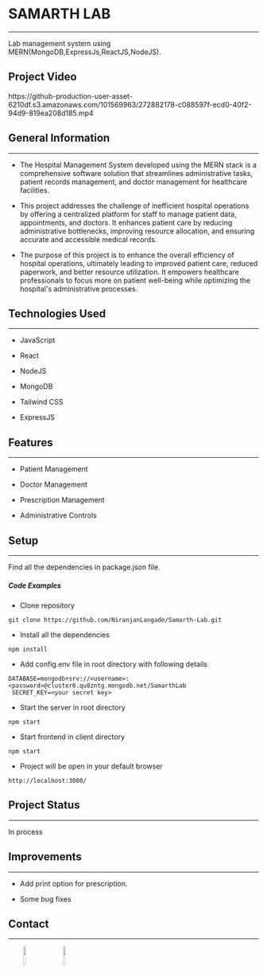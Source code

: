<h1>SAMARTH LAB</h1>
<hr><p>Lab management system using MERN(MongoDB,ExpressJs,ReactJS,NodeJS).</p>
<h2>Project Video</h2>
https://github-production-user-asset-6210df.s3.amazonaws.com/101569963/272882178-c088597f-ecd0-40f2-94d9-819ea208d185.mp4

<h2>General Information</h2>
<hr><ul>
<li>The Hospital Management System developed using the MERN stack is a comprehensive software solution that streamlines administrative tasks, patient records management, and doctor management for healthcare facilities.</li>
</ul><ul>
<li>This project addresses the challenge of inefficient hospital operations by offering a centralized platform for staff to manage patient data, appointments, and doctors. It enhances patient care by reducing administrative bottlenecks, improving resource allocation, and ensuring accurate and accessible medical records.</li>
</ul><ul>
<li>The purpose of this project is to enhance the overall efficiency of hospital operations, ultimately leading to improved patient care, reduced paperwork, and better resource utilization. It empowers healthcare professionals to focus more on patient well-being while optimizing the hospital's administrative processes.</li>
</ul><h2>Technologies Used</h2>
<hr><ul>
<li>JavaScript</li>
</ul><ul>
<li>React</li>
</ul><ul>
<li>NodeJS</li>
</ul><ul>
<li>MongoDB</li>
</ul><ul>
<li>Tailwind CSS</li>
</ul><ul>
<li>ExpressJS</li>
</ul><h2>Features</h2>
<hr><ul>
<li>Patient Management</li>
</ul><ul>
<li>Doctor Management</li>
</ul><ul>
<li>Prescription Management</li>
</ul><ul>
<li>Administrative Controls</li>
</ul><h2>Setup</h2>
<hr><p>Find all the dependencies in package.json file.</p><h5>Code Examples</h5><ul>
<li>Clone repository</li>
</ul><p><code>git clone https://github.com/NiranjanLangade/Samarth-Lab.git</code></p><ul>
<li>Install all the dependencies</li>
</ul><p><code>npm install</code></p><ul>
<li>Add config.env file in root directory with following details</li>
</ul><p><code>DATABASE=mongodb+srv://&lt;username&gt;:&lt;password&gt;@cluster0.qu8zntg.mongodb.net/SamarthLab <br> SECRET_KEY=&lt;your secret key&gt;</code></p><ul>
<li>Start the server in root directory</li>
</ul><p><code>npm start</code></p><ul>
<li>Start frontend in client directory</li>
</ul><p><code>npm start</code></p><ul>
<li>Project will be open in your default browser</li>
</ul><p><code>http://localhost:3000/</code></p><h2>Project Status</h2>
<hr><p>In process</p><h2>Improvements</h2>
<hr><ul>
<li>Add print option for prescription.</li>
</ul><ul>
<li>Some bug fixes</li>
</ul><h2>Contact</h2>
<hr><p><span style="margin-right: 30px;"></span><a href="https://www.linkedin.com/in/niranjan45/"><img target="_blank" src="https://cdn.jsdelivr.net/gh/devicons/devicon/icons/linkedin/linkedin-original.svg" style="width: 10%;"></a><span style="margin-right: 30px;"></span><a href="https://github.com/NiranjanLangade"><img target="_blank" src="https://cdn.jsdelivr.net/gh/devicons/devicon/icons/github/github-original.svg" style="width: 10%;"></a></p>

